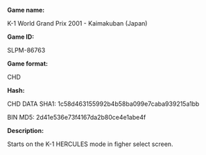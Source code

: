 **Game name:**

K-1 World Grand Prix 2001 - Kaimakuban (Japan)

**Game ID:**

SLPM-86763

**Game format:**

CHD

**Hash:**

CHD DATA SHA1: 1c58d463155992b4b58ba099e7caba939215a1bb

BIN MD5: 2d41e536e73f4167da2b80ce4e1abe4f

**Description:**

Starts on the K-1 HERCULES mode in figher select screen.
